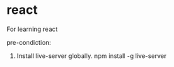 # react
For learning react

pre-condiction:
1. Install live-server globally.
   npm install -g live-server
